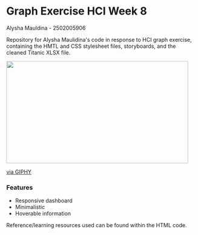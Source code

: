 # Graph Exercise HCI Week 8

Alysha Mauldina - 2502005906

Repository for Alysha Maulidina's code in response to HCI graph exercise, containing the HMTL and CSS stylesheet files, storyboards, and the cleaned Titanic XLSX file.

<img src="https://giphy.com/embed/3ufkayJXSc5E47L4qw" width="480" height="270" frameBorder="0" class="giphy-embed" allowFullScreen>
<p><a href="https://giphy.com/gifs/3ufkayJXSc5E47L4qw">via GIPHY</a></p>

### Features
  - Responsive dashboard
  - Minimalistic
  - Hoverable information
 
Reference/learning resources used can be found within the HTML code.

